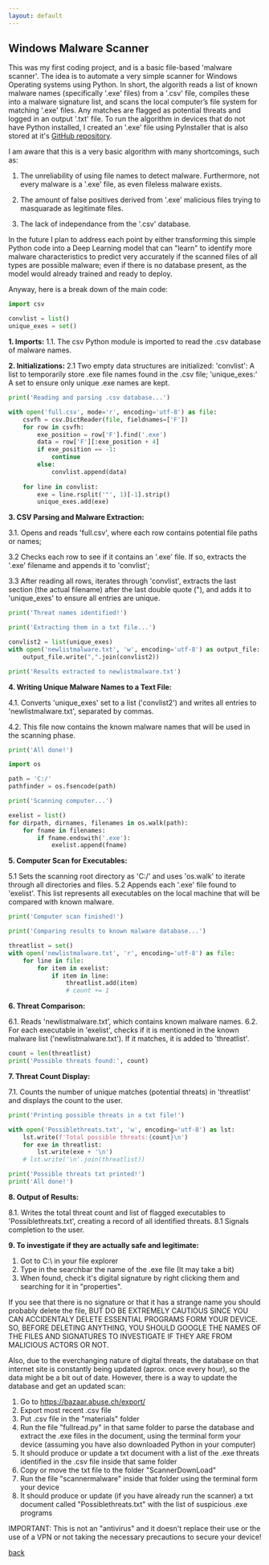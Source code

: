```yaml
---
layout: default
---
```


## Windows Malware Scanner

This was my first coding project, and is a basic file-based 'malware scanner'. The idea is to automate a very simple scanner for Windows Operating systems using Python. In short, the algorith reads a list of known malware names (specifically '.exe' files) from a '.csv' file, compiles these into a malware signature list, and scans the local computer’s file system for matching '.exe' files. Any matches are flagged as potential threats and logged in an output '.txt' file. To run the algorithm in devices that do not have Python installed, I created an '.exe' file using PyInstaller that is also stored at it's [GitHub repository](https://github.com/Rafael-Santamaria-Ortega/Malware_Detection_Algorithm).

I am aware that this is a very basic algorithm with many shortcomings, such as: 

1. The unreliability of using file names to detect malware. Furthermore, not every malware is a '.exe' file, as even fileless malware exists. 

2. The amount of false positives derived from '.exe' malicious files trying to masquarade as legitimate files.

3. The lack of independance from the '.csv' database.

In the future I plan to address each point by either transforming this simple Python code into a Deep Learning model that can "learn" to identify more malware characteristics to predict very accurately if the scanned files of all types are possible malware; even if there is no database present, as the model would already trained and ready to deploy. 

Anyway, here is a break down of the main code: 



```python
import csv

convlist = list()
unique_exes = set()
```



**1. Imports:** 
1.1. The csv Python module is imported to read the .csv database of malware names. 

**2. Initializations:** 
2.1 Two empty data structures are initialized: 'convlist': A list to temporarily store .exe file names found in the .csv file; 'unique_exes:' A set to ensure only unique .exe names are kept.



```python
print('Reading and parsing .csv database...')

with open('full.csv', mode='r', encoding='utf-8') as file:
    csvfh = csv.DictReader(file, fieldnames=['F'])
    for row in csvfh:
        exe_position = row['F'].find('.exe')
        data = row['F'][:exe_position + 4]
        if exe_position == -1:
            continue
        else:
            convlist.append(data)
    
    for line in convlist:
        exe = line.rsplit('"', 1)[-1].strip()
        unique_exes.add(exe)
```



**3. CSV Parsing and Malware Extraction:** 

3.1. Opens and reads 'full.csv', where each row contains potential file paths or names;

3.2 Checks each row to see if it contains an '.exe' file. If so, extracts the '.exe' filename and appends it to 'convlist';

3.3 After reading all rows, iterates through 'convlist', extracts the last section (the actual filename) after the last double quote ("), and adds it to 'unique_exes' to ensure all entries are unique.



```python
print('Threat names identified!')

print('Extracting them in a txt file...')

convlist2 = list(unique_exes)
with open('newlistmalware.txt', 'w', encoding='utf-8') as output_file:
    output_file.write(",".join(convlist2))

print('Results extracted to newlistmalware.txt')
```



**4. Writing Unique Malware Names to a Text File:**

4.1. Converts 'unique_exes' set to a list ('convlist2') and writes all entries to 'newlistmalware.txt', separated by commas.

4.2. This file now contains the known malware names that will be used in the scanning phase.



```python
print('All done!')

import os

path = 'C:/'
pathfinder = os.fsencode(path)

print('Scanning computer...')

exelist = list()
for dirpath, dirnames, filenames in os.walk(path):
    for fname in filenames:
        if fname.endswith('.exe'):
            exelist.append(fname)
```



**5. Computer Scan for Executables:**

5.1 Sets the scanning root directory as 'C:/' and uses 'os.walk' to iterate through all directories and files.
5.2 Appends each '.exe' file found to 'exelist'. This list represents all executables on the local machine that will be compared with known malware.



```python
print('Computer scan finished!')

print('Comparing results to known malware database...')

threatlist = set()
with open('newlistmalware.txt', 'r', encoding='utf-8') as file:
    for line in file:
        for item in exelist:
            if item in line:
                threatlist.add(item)
                # count += 1
```



**6. Threat Comparison:**

6.1. Reads 'newlistmalware.txt', which contains known malware names.
6.2. For each executable in 'exelist', checks if it is mentioned in the known malware list ('newlistmalware.txt'). If it matches, it is added to 'threatlist'.



```python
count = len(threatlist)
print('Possible threats found:', count)
```



**7. Threat Count Display:**

7.1. Counts the number of unique matches (potential threats) in 'threatlist' and displays the count to the user.



```python
print('Printing possible threats in a txt file!')

with open('Possiblethreats.txt', 'w', encoding='utf-8') as lst:
    lst.write(f'Total possible threats:{count}\n')
    for exe in threatlist:
        lst.write(exe + '\n')
    # lst.write('\n'.join(threatlist))

print('Possible threats txt printed!')
print('All done!')
```



**8. Output of Results:**

8.1. Writes the total threat count and list of flagged executables to 'Possiblethreats.txt', creating a record of all identified threats.
8.1 Signals completion to the user.



**9. To investigate if they are actually safe and legitimate:**

1. Got to C:\ in your file explorer
2. Type in the searchbar the name of the .exe file (It may take a bit)
3. When found, check it's digital signature by right clicking them and searching for it in "properties". 

If you see that there is no signature or that it has a strange name you should probably delete the file, BUT DO BE EXTREMELY CAUTIOUS SINCE YOU CAN ACCIDENTALY DELETE ESSENTIAL PROGRAMS FORM YOUR DEVICE. SO, BEFORE DELETING ANYTHING, YOU SHOULD GOOGLE THE NAMES OF THE FILES AND SIGNATURES TO INVESTIGATE IF THEY ARE FROM MALICIOUS ACTORS OR NOT.

Also, due to the everchanging nature of digital threats, the database on that internet site is constantly being updated (aprox. once every hour), so the data might be a bit out of date. However, there is a way to update the database and get an updated scan:

1. Go to https://bazaar.abuse.ch/export/
2. Export most recent .csv file
3. Put .csv file in the "materials" folder
4. Run the file "fullread.py" in that same folder to parse the database and extract the .exe files in the document, using the terminal form your device (assuming you have also downloaded Python in your computer)
5. It should produce or update a txt document with a list of the .exe threats identified in the .csv file inside that same folder
6. Copy or move the txt file to the folder "ScannerDownLoad"
7. Run the file "scannermalware" inside that folder using the terminal form your device
8. It should produce or update (if you have already run the scanner) a txt document called "Possiblethreats.txt" with the list of suspicious .exe programs

IMPORTANT: This is not an "antivirus" and it doesn't replace their use or the use of a VPN or not taking the necessary precautions to secure your device!

[back](./)
